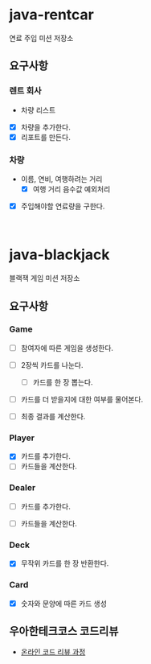# java-rentcar
연료 주입 미션 저장소  
  
## 요구사항
### 렌트 회사
- 차량 리스트
- [x] 차량을 추가한다.  
- [x] 리포트를 만든다.  

### 차량
- 이름, 연비, 여행하려는 거리
  - [x] 여행 거리 음수값 예외처리
- [x] 주입해야할 연료량을 구한다.

<br/>

# java-blackjack
블랙잭 게임 미션 저장소  
  
## 요구사항
### Game
- [ ] 참여자에 따른 게임을 생성한다.
- [ ] 2장씩 카드를 나눈다.
  - [ ] 카드를 한 장 뽑는다.
- [ ] 카드를 더 받을지에 대한 여부를 물어본다.
- [ ] 최종 결과를 계산한다.


### Player
- [x] 카드를 추가한다.
- [ ] 카드들을 계산한다.

### Dealer
- [ ] 카드를 추가한다.
- [ ] 카드들을 계산한다.


### Deck
- [x] 무작위 카드를 한 장 반환한다.

### Card
- [x] 숫자와 문양에 따른 카드 생성

## 우아한테크코스 코드리뷰
* [온라인 코드 리뷰 과정](https://github.com/woowacourse/woowacourse-docs/blob/master/maincourse/README.md)